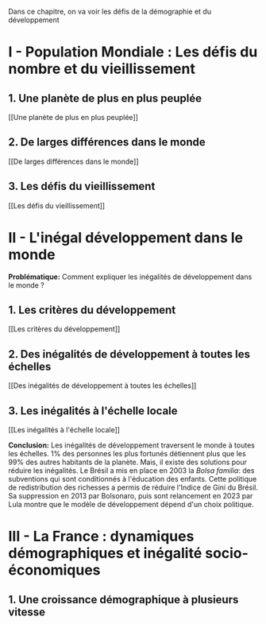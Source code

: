 Dans ce chapitre, on va voir les défis de la démographie et du développement
# I - Population Mondiale : Les défis du nombre et du vieillissement
## 1. Une planète de plus en plus peuplée

[[Une planète de plus en plus peuplée]]
## 2. De larges différences dans le monde

[[De larges différences dans le monde]]
## 3. Les défis du vieillissement

[[Les défis du vieillissement]]
# II - L'inégal développement dans le monde

**Problématique:** Comment expliquer les inégalités de développement dans le monde ?
## 1. Les critères du développement

[[Les critères du développement]]
## 2. Des inégalités de développement à toutes les échelles

[[Des inégalités de développement à toutes les échelles]]
## 3. Les inégalités à l'échelle locale

[[Les inégalités à l'échelle locale]]

**Conclusion:**
Les inégalités de développement traversent le monde à toutes les échelles. 1% des personnes les plus fortunés détiennent plus que les 99% des autres habitants de la planète.
Mais, il existe des solutions pour réduire les inégalités. Le Brésil a mis en place en 2003 la *Bolsa familia*: des subventions qui sont conditionnés à l'éducation des enfants. Cette politique de redistribution des richesses a permis de réduire l'Indice de Gini du Brésil.
Sa suppression en 2013 par Bolsonaro, puis sont relancement en 2023 par Lula montre que le modèle de développement dépend d'un choix politique.

# III - La France : dynamiques démographiques et inégalité socio-économiques
## 1. Une croissance démographique à plusieurs vitesse


